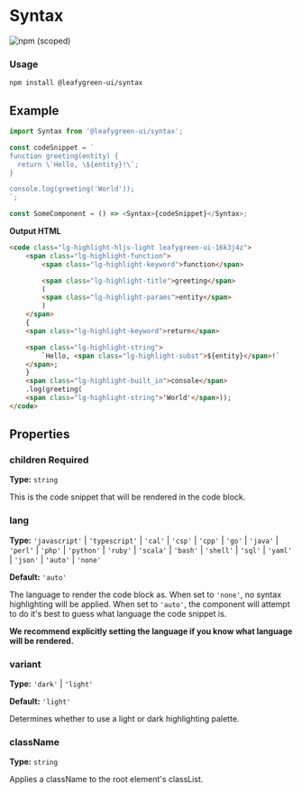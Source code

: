 # Syntax

![npm (scoped)](https://img.shields.io/npm/v/@leafygreen-ui/syntax.svg)

### Usage

```shell
npm install @leafygreen-ui/syntax
```

## Example

```js
import Syntax from '@leafygreen-ui/syntax';

const codeSnippet = `
function greeting(entity) {
  return \`Hello, \${entity}!\`;
}

console.log(greeting('World'));
`;

const SomeComponent = () => <Syntax>{codeSnippet}</Syntax>;
```

**Output HTML**

```HTML
<code class="lg-highlight-hljs-light leafygreen-ui-16k3j4z">
	<span class="lg-highlight-function">
		<span class="lg-highlight-keyword">function</span>

		<span class="lg-highlight-title">greeting</span>
		(
		<span class="lg-highlight-params">entity</span>
		)
	</span>
	{
	<span class="lg-highlight-keyword">return</span>

	<span class="lg-highlight-string">
		`Hello, <span class="lg-highlight-subst">${entity}</span>!`
	</span>;
	}
	<span class="lg-highlight-built_in">console</span>
	.log(greeting(
	<span class="lg-highlight-string">'World'</span>));
</code>
```

## Properties

### children **Required**

**Type:** `string`

This is the code snippet that will be rendered in the code block.

### lang

**Type:** `'javascript'` | `'typescript'` | `'cal'` | `'csp'` | `'cpp'` | `'go'` | `'java'` | `'perl'` | `'php'` | `'python'` | `'ruby'` | `'scala'` | `'bash'` | `'shell'` | `'sql'` | `'yaml'` | `'json'` | `'auto'` | `'none'`

**Default:** `'auto'`

The language to render the code block as. When set to `'none'`, no syntax highlighting will be applied. When set to `'auto'`, the component will attempt to do it's best to guess what language the code snippet is.

**We recommend explicitly setting the language if you know what language will be rendered.**

### variant

**Type:** `'dark'` | `'light'`

**Default:** `'light'`

Determines whether to use a light or dark highlighting palette.

### className

**Type:** `string`

Applies a className to the root element's classList.
